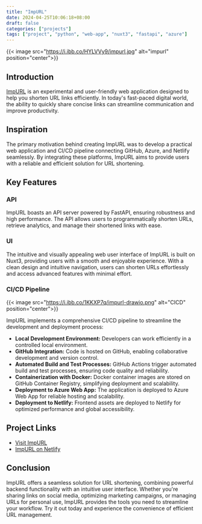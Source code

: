 ```yaml
---
title: "ImpURL"
date: 2024-04-25T10:06:18+08:00
draft: false
categories: ["projects"]
tags: ["project", "python", "web-app", "nuxt3", "fastapi", "azure"]
---
```


{{< image src="https://i.ibb.co/HYLVVy9/impurl.jpg" alt="impurl" position="center">}}

## Introduction

[ImpURL](https://impurl.nuttaphat.com/) is an experimental and user-friendly web application designed to help you shorten URL links efficiently. In today's fast-paced digital world, the ability to quickly share concise links can streamline communication and improve productivity.

## Inspiration

The primary motivation behind creating ImpURL was to develop a practical web application and CI/CD pipeline connecting GitHub, Azure, and Netlify seamlessly. By integrating these platforms, ImpURL aims to provide users with a reliable and efficient solution for URL shortening.

## Key Features

### API

ImpURL boasts an API server powered by FastAPI, ensuring robustness and high performance. The API allows users to programmatically shorten URLs, retrieve analytics, and manage their shortened links with ease.

### UI

The intuitive and visually appealing web user interface of ImpURL is built on Nuxt3, providing users with a smooth and enjoyable experience. With a clean design and intuitive navigation, users can shorten URLs effortlessly and access advanced features with minimal effort.

### CI/CD Pipeline

{{< image src="https://i.ibb.co/1KKXP7q/impurl-drawio.png" alt="CICD" position="center">}}

ImpURL implements a comprehensive CI/CD pipeline to streamline the development and deployment process:

- **Local Development Environment:** Developers can work efficiently in a controlled local environment.
- **GitHub Integration:** Code is hosted on GitHub, enabling collaborative development and version control.
- **Automated Build and Test Processes:** GitHub Actions trigger automated build and test processes, ensuring code quality and reliability.
- **Containerization with Docker:** Docker container images are stored on GitHub Container Registry, simplifying deployment and scalability.
- **Deployment to Azure Web App:** The application is deployed to Azure Web App for reliable hosting and scalability.
- **Deployment to Netlify:** Frontend assets are deployed to Netlify for optimized performance and global accessibility.

## Project Links

- [Visit ImpURL](https://impurl.nuttaphat.com/)
- [ImpURL on Netlify](https://impurl.netlify.com/)

## Conclusion

ImpURL offers a seamless solution for URL shortening, combining powerful backend functionality with an intuitive user interface. Whether you're sharing links on social media, optimizing marketing campaigns, or managing URLs for personal use, ImpURL provides the tools you need to streamline your workflow. Try it out today and experience the convenience of efficient URL management.

